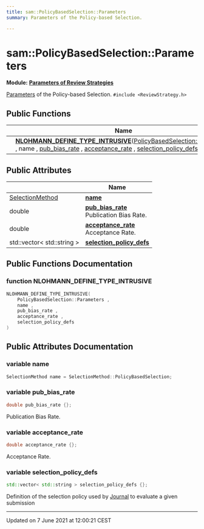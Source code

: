 ```yaml
---
title: sam::PolicyBasedSelection::Parameters
summary: Parameters of the Policy-based Selection. 

---
```


# sam::PolicyBasedSelection::Parameters

**Module:** **[Parameters of Review Strategies](/doxygen/Modules/group___review_strategies_parameters/)**



[Parameters]() of the Policy-based Selection. 
`#include <ReviewStrategy.h>`

## Public Functions

|                | Name           |
| -------------- | -------------- |
| | **[NLOHMANN_DEFINE_TYPE_INTRUSIVE](/doxygen/Classes/structsam_1_1_policy_based_selection_1_1_parameters/#function-nlohmann_define_type_intrusive)**([PolicyBasedSelection::Parameters](/doxygen/Classes/structsam_1_1_policy_based_selection_1_1_parameters/) , name , [pub_bias_rate](/doxygen/Classes/structsam_1_1_policy_based_selection_1_1_parameters/#variable-pub_bias_rate) , [acceptance_rate](/doxygen/Classes/structsam_1_1_policy_based_selection_1_1_parameters/#variable-acceptance_rate) , [selection_policy_defs](/doxygen/Classes/structsam_1_1_policy_based_selection_1_1_parameters/#variable-selection_policy_defs) ) |

## Public Attributes

|                | Name           |
| -------------- | -------------- |
| [SelectionMethod](/doxygen/Namespaces/namespacesam/#enum-selectionmethod) | **[name](/doxygen/Classes/structsam_1_1_policy_based_selection_1_1_parameters/#variable-name)**  |
| double | **[pub_bias_rate](/doxygen/Classes/structsam_1_1_policy_based_selection_1_1_parameters/#variable-pub_bias_rate)** <br>Publication Bias Rate.  |
| double | **[acceptance_rate](/doxygen/Classes/structsam_1_1_policy_based_selection_1_1_parameters/#variable-acceptance_rate)** <br>Acceptance Rate.  |
| std::vector< std::string > | **[selection_policy_defs](/doxygen/Classes/structsam_1_1_policy_based_selection_1_1_parameters/#variable-selection_policy_defs)**  |

## Public Functions Documentation

### function NLOHMANN_DEFINE_TYPE_INTRUSIVE

```cpp
NLOHMANN_DEFINE_TYPE_INTRUSIVE(
    PolicyBasedSelection::Parameters ,
    name ,
    pub_bias_rate ,
    acceptance_rate ,
    selection_policy_defs 
)
```


## Public Attributes Documentation

### variable name

```cpp
SelectionMethod name = SelectionMethod::PolicyBasedSelection;
```


### variable pub_bias_rate

```cpp
double pub_bias_rate {};
```

Publication Bias Rate. 

### variable acceptance_rate

```cpp
double acceptance_rate {};
```

Acceptance Rate. 

### variable selection_policy_defs

```cpp
std::vector< std::string > selection_policy_defs {};
```


Definition of the selection policy used by [Journal](/doxygen/Classes/classsam_1_1_journal/) to evaluate a given submission 


-------------------------------

Updated on  7 June 2021 at 12:00:21 CEST